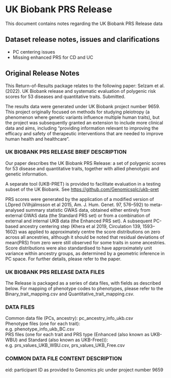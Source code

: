 # UK Biobank PRS Release

This document contains notes regarding the UK Biobank PRS Release data

## Dataset release notes, issues and clarifications

- PC centering issues
- Missing enhanced PRS for CD and UC

## Original Release Notes

This Return-of-Results package relates to the following paper:
Selzam et al. (2022). UK Biobank release and systematic evaluation of polygenic risk scores for 53 diseases and
quantitative traits. Submitted.

The results data were generated under UK Biobank project number 9659. This project originally focused on methods for
studying pleiotropy (a phenomenon where genetic variants influence multiple human traits), but the project was
subsequently granted an extension to include more clinical data and aims, including “providing information relevant
to improving the efficacy and safety of therapeutic interventions that are needed to improve human health and healthcare”.

### UK BIOBANK PRS RELEASE BRIEF DESCRIPTION
Our paper describes the UK Biobank PRS Release: a set of polygenic scores for 53 disease and quantitative traits,
together with allied phenotypic and genetic information.

A separate tool (UKB-PRET) is provided to facilitate evaluation in a testing subset of the UK Biobank. See
https://github.com/Genomicsplc/ukb-pret

PRS scores were generated by the application of a modified version of LDpred
(Vilhjálmsson et al 2015, Am. J. Hum. Genet. 97, 576–592) to meta-analysed summary statistic GWAS data,
obtained either entirely from external GWAS data (the Standard PRS set) or from a combination of external and internal
UKB data (the Enhanced PRS set). A subsequent PC-based ancestry centering step
(Khera et al 2019, Circulation 139, 1593–1602) was applied to approximately centre the score distributions on
zero across all ancestries, although it should be noted that residual deviations of mean(PRS) from zero were still
observed for some traits in some ancestries. Score distributions were also standardised to have approximately unit
variance within ancestry groups, as determined by a geometric inference in PC space. For further details, please refer
to the paper.

### UK BIOBANK PRS RELEASE DATA FILES
The Release is packaged as a series of data files, with fields as described below. For mapping of phenotype codes to
phenotypes, please refer to the Binary_trait_mapping.csv and Quantitative_trait_mapping.csv.

### DATA FILES
Common data file (PCs, ancestry): pc_ancestry_info_ukb.csv  
Phenotype files (one for each trait):  
e.g. phenotype_info_ukb_BC.csv  
PRS files (one for each trait and PRS type (Enhanced (also known as UKB-WBU) and Standard (also known as UKB-Free))):  
e.g. prs_values_UKB_WBU.csv, prs_values_UKB_Free.csv

### COMMON DATA FILE CONTENT DESCRIPTION
eid: participant ID as provided to Genomics plc under project number 9659
